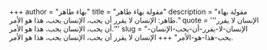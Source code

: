 +++
author = "بهاء طاهر"
title = "مقولة بهاء طاهر"
description = "مقولة بهاء طاهر: الإنسان لا يقرر أن يحب، الإنسان يحب، هذا هو الأمر."
quote = '''الإنسان لا يقرر أن يحب، الإنسان يحب، هذا هو الأمر.''' 
slug = "الإنسان-لا-يقرر-أن-يحب-الإنسان-يحب-هذا-هو-الأمر"
+++
الإنسان لا يقرر أن يحب، الإنسان يحب، هذا هو الأمر.
